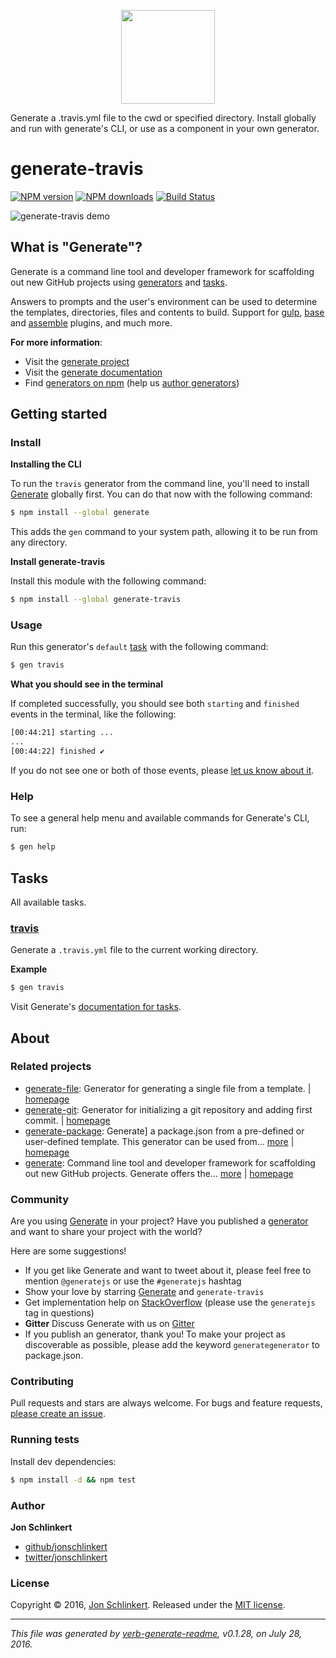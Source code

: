 <p align="center">

<a href="https://github.com/generate/generate">
<img height="150" width="150" src="https://raw.githubusercontent.com/generate/generate/master/docs/logo.png">
</a>
</p>

Generate a .travis.yml file to the cwd or specified directory. Install globally and run with generate's CLI, or use as a component in your own generator.

# generate-travis

[![NPM version](https://img.shields.io/npm/v/generate-travis.svg?style=flat)](https://www.npmjs.com/package/generate-travis) [![NPM downloads](https://img.shields.io/npm/dm/generate-travis.svg?style=flat)](https://npmjs.org/package/generate-travis) [![Build Status](https://img.shields.io/travis/generate/generate-travis.svg?style=flat)](https://travis-ci.org/generate/generate-travis)

![generate-travis demo](https://raw.githubusercontent.com/generate/generate-travis/master/docs/demo.gif)

## What is "Generate"?

Generate is a command line tool and developer framework for scaffolding out new GitHub projects using [generators](https://github.com/generate/generate/blob/master/docs/generators.md) and [tasks](https://github.com/generate/generate/blob/master/docs/tasks.md).

Answers to prompts and the user's environment can be used to determine the templates, directories, files and contents to build. Support for [gulp](http://gulpjs.com), [base](https://github.com/node-base/base) and [assemble](https://github.com/assemble/assemble) plugins, and much more.

**For more information**:

* Visit the [generate project](https://github.com/generate/generate/)
* Visit the [generate documentation](https://github.com/generate/generate/blob/master/docs/)
* Find [generators on npm](https://www.npmjs.com/browse/keyword/generate-generator) (help us [author generators](https://github.com/generate/generate/blob/master/docs/micro-generators.md))

## Getting started

### Install

**Installing the CLI**

To run the `travis` generator from the command line, you'll need to install [Generate](https://github.com/generate/generate) globally first. You can do that now with the following command:

```sh
$ npm install --global generate
```

This adds the `gen` command to your system path, allowing it to be run from any directory.

**Install generate-travis**

Install this module with the following command:

```sh
$ npm install --global generate-travis
```

### Usage

Run this generator's `default` [task](https://github.com/generate/generate/blob/master/docs/tasks.md#default) with the following command:

```sh
$ gen travis
```

**What you should see in the terminal**

If completed successfully, you should see both `starting` and `finished` events in the terminal, like the following:

```sh
[00:44:21] starting ...
...
[00:44:22] finished ✔
```

If you do not see one or both of those events, please [let us know about it](../../issues).

### Help

To see a general help menu and available commands for Generate's CLI, run:

```sh
$ gen help
```

## Tasks

All available tasks.

### [travis](generator.js#L20)

Generate a `.travis.yml` file to the current working directory.

**Example**

```sh
$ gen travis
```

Visit Generate's [documentation for tasks](https://github.com/generate/generate/blob/master/docs/tasks.md).

## About

### Related projects

* [generate-file](https://www.npmjs.com/package/generate-file): Generator for generating a single file from a template. | [homepage](https://github.com/generate/generate-file "Generator for generating a single file from a template.")
* [generate-git](https://www.npmjs.com/package/generate-git): Generator for initializing a git repository and adding first commit. | [homepage](https://github.com/generate/generate-git "Generator for initializing a git repository and adding first commit.")
* [generate-package](https://www.npmjs.com/package/generate-package): Generate] a package.json from a pre-defined or user-defined template. This generator can be used from… [more](https://github.com/generate/generate-package) | [homepage](https://github.com/generate/generate-package "[Generate] a package.json from a pre-defined or user-defined template. This generator can be used from the command line when globally installed, or as a plugin or sub-generator in your own generator.")
* [generate](https://www.npmjs.com/package/generate): Command line tool and developer framework for scaffolding out new GitHub projects. Generate offers the… [more](https://github.com/generate/generate) | [homepage](https://github.com/generate/generate "Command line tool and developer framework for scaffolding out new GitHub projects. Generate offers the robustness and configurability of Yeoman, the expressiveness and simplicity of Slush, and more powerful flow control and composability than either.")

### Community

Are you using [Generate](https://github.com/generate/generate) in your project? Have you published a [generator](https://github.com/generate/generate/blob/master/docs/generators.md) and want to share your project with the world?

Here are some suggestions!

* If you get like Generate and want to tweet about it, please feel free to mention `@generatejs` or use the `#generatejs` hashtag
* Show your love by starring [Generate](https://github.com/generate/generate) and `generate-travis`
* Get implementation help on [StackOverflow](http://stackoverflow.com/questions/tagged/generate) (please use the `generatejs` tag in questions)
* **Gitter** Discuss Generate with us on [Gitter](https://gitter.im/generate/generate)
* If you publish an generator, thank you! To make your project as discoverable as possible, please add the keyword `generategenerator` to package.json.

### Contributing

Pull requests and stars are always welcome. For bugs and feature requests, [please create an issue](../../issues/new).

### Running tests

Install dev dependencies:

```sh
$ npm install -d && npm test
```

### Author

**Jon Schlinkert**

* [github/jonschlinkert](https://github.com/jonschlinkert)
* [twitter/jonschlinkert](http://twitter.com/jonschlinkert)

### License

Copyright © 2016, [Jon Schlinkert](https://github.com/jonschlinkert).
Released under the [MIT license](https://github.com/generate/generate-travis/blob/master/LICENSE).

***

_This file was generated by [verb-generate-readme](https://github.com/verbose/verb-generate-readme), v0.1.28, on July 28, 2016._